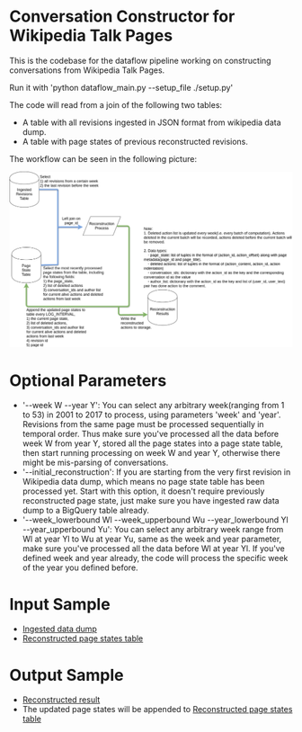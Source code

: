 # Conversation Constructor for Wikipedia Talk Pages

This is the codebase for the dataflow pipeline working on constructing conversations from Wikipedia Talk Pages.

Run it with 'python dataflow_main.py --setup_file ./setup.py' 

The code will read from a join of the following two tables: 
- A table with all revisions ingested in JSON format from wikipedia data dump.
- A table with page states of previous reconstructed revisions.

The workflow can be seen in the following picture:

![conversation_construction_workflow](docs/workflow.png)

# Optional Parameters

- '--week W --year Y': You can select any arbitrary week(ranging from 1 to 53) in 2001 to 2017 to process, using parameters 'week' and 'year'. Revisions from the same page must be processed sequentially in temporal order. Thus make sure you've processed all the data before week W from year Y, stored all the page states into a page state table, then start running processing on week W and year Y, otherwise there might be mis-parsing of conversations.
- '--initial_reconstruction': If you are starting from the very first revision in Wikipedia data dump, which means no page state table has been processed yet. Start with this option, it doesn't require previously reconstructed page state, just make sure you have ingested raw data dump to a BigQuery table already.
- '--week_lowerbound Wl --week_upperbound Wu --year_lowerbound Yl --year_upperbound Yu': You can select any arbitrary week range from Wl at year Yl to Wu at year Yu, same as the week and year parameter, make sure you've processed all the data before Wl at year Yl. If you've defined week and year already, the code will process the specific week of the year you defined before.

# Input Sample
- [Ingested data dump](https://bigquery.cloud.google.com/table/wikidetox-viz:wikidetox_conversations.ingested_all)
- [Reconstructed page states table](https://bigquery.cloud.google.com/table/wikidetox-viz:wikidetox_conversations.page_states?pli=1)

# Output Sample
- [Reconstructed result](https://bigquery.cloud.google.com/table/wikidetox-viz:wikidetox_conversations.reconstructed_at_week5_year2001?pli=1&tab=preview)
- The updated page states will be appended to [Reconstructed page states table](https://bigquery.cloud.google.com/table/wikidetox-viz:wikidetox_conversations.page_states?pli=1)
